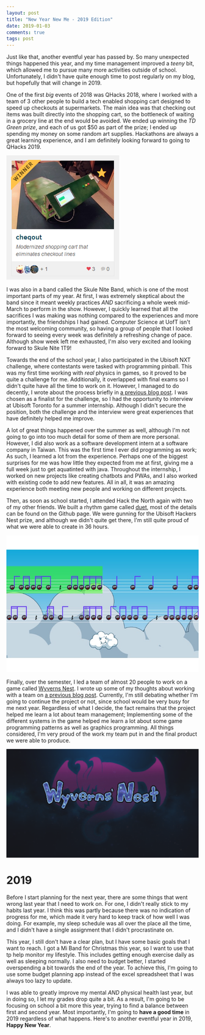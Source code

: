 ```yaml
---
layout: post
title: "New Year New Me - 2019 Edition"
date: 2019-01-03
comments: true
tags: post
---
```


Just like that, another eventful year has passed by. So many unexpected things happened this year, and my time management improved a *teeny* bit, which allowed me to pursue many more activities outside of school. Unfortunately, I didn't have quite enough time to post regularly on my blog, but hopefully that will change in 2019.

One of the first *big* events of 2018 was QHacks 2018, where I worked with a team of 3 other people to build a tech enabled shopping cart designed to speed up checkouts at supermarkets. The main idea was that checking out items was built directly into the shopping cart, so the bottleneck of waiting in a grocery line at the end would be avoided. We ended up winning the *TD Green prize*, and each of us got $50 as part of the prize; I ended up spending my money on some random art supplies. Hackathons are always a great learning experience, and I am definitely looking forward to going to QHacks 2019.

![Cheqout image](/assets/posts/cheqout.png)

I was also in a band called the Skule Nite Band, which is one of the most important parts of my year. At first, I was extremely skeptical about the band since it meant weekly practices *AND* sacrificing a whole week mid-March to perform in the show. However, I quickly learned that all the sacrifices I was making was nothing compared to the experiences and more importantly, the friendships I had gained. Computer Science at UofT isn't the most welcoming community, so having a group of people that I looked forward to seeing every week was definitely a refreshing change of pace. Although show week left me exhausted, I'm also very excited and looking forward to Skule Nite 1T9!

Towards the end of the school year, I also participated in the Ubisoft NXT challenge, where contestants were tasked with programming pinball. This was my first time working with *real* physics in games, so it proved to be quite a challenge for me. Additionally, it overlapped with final exams so I didn't quite have all the time to work on it. However, I managed to do decently, I wrote about the process briefly in [a previous blog post](https://quichi.me/blog/2018/04/22/building-a-custom-physics-engine). I was chosen as a finalist for the challenge, so I had the opportunity to interview at Ubisoft Toronto for a summer internship. Although I didn't secure the position, both the challenge and the interview were great experiences that have definitely helped me improve.

A lot of great things happened over the summer as well, although I'm not going to go into too much detail for some of them are more personal. However, I did also work as a software development intern at a software company in Taiwan. This was the first time I ever did programming as work; As such, I learned a lot from the experience. Perhaps one of the biggest surprises for me was how little they expected from me at first, giving me a full week just to get aquatinted with java. Throughout the internship, I worked on new projects like creating chatbots and PWAs, and I also worked with existing code to add new features. All in all, it was an amazing experience both meeting new people and working on different projects.

Then, as soon as school started, I attended Hack the North again with two of my other friends. We built a rhythm game called [duet](https://github.com/darren-moore/duet), most of the details can be found on the Github page. We were gunning for the Ubisoft Hackers Nest prize, and although we didn't quite get there, I'm still quite proud of what we were able to create in 36 hours.

![Duet image](/assets/posts/duet.jpg)

Finally, over the semester, I led a team of almost 20 people to work on a game called [Wyverns Nest](https://quichi.itch.io/wyverns-nest). I wrote up some of my thoughts about working with a team on [a previous blog post](https://quichi.me/blog/2018/12/20/wyverns-nest-postmortem). Currently, I'm still debating whether I'm going to continue the project or not, since school would be very busy for me next year. Regardless of what I decide, the fact remains that the project helped me learn a lot about team management; Implementing some of the different systems in the game helped me learn a lot about some game programming patterns as well as graphics programming. All things considered, I'm very proud of the work my team put in and the final product we were able to produce.

![Wyverns Nest image](/assets/posts/wyverns_nest.png)

# 2019

Before I start planning for the next year, there are some things that went wrong last year that I need to work on. For one, I didn't really stick to my habits last year. I think this was partly because there was no indication of progress for me, which made it very hard to keep track of how well I was doing. For example, my sleep schedule was all over the place all the time, and I didn't have a single assignment that I didn't procrastinate on.

This year, I still don't have a clear plan, but I have some basic goals that I want to reach. I got a Mi Band for Christmas this year, so I want to use that tp help monitor my lifestyle. This includes getting enough exercise daily as well as sleeping normally. I also need to budget better, I started overspending a bit towards the end of the year. To achieve this, I'm going to use some budget planning app instead of the excel spreadsheet that I was always too lazy to update.

I was able to greatly improve my mental *AND* physical health last year, but in doing so, I let my grades drop quite a bit. As a result, I'm going to be focusing on school a bit more this year, trying to find a balance between first and second year. Most importantly, I'm going to **have a good time** in 2019 regardless of what happens. Here's to another eventful year in 2019, **Happy New Year**.